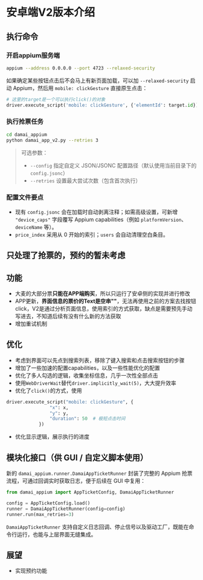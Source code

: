 # 安卓端V2版本介绍
## 执行命令
### 开启appium服务端
```bash
appium --address 0.0.0.0 --port 4723 --relaxed-security
```
如果确定某些按钮点击后不会马上有新页面加载，可以加 `--relaxed-security` 启动 Appium，然后用 `mobile: clickGesture` 直接原生点击：
```python
# 这里的target是一个可以执行click()的对象
driver.execute_script('mobile: clickGesture', {'elementId': target.id})
```
### 执行抢票任务
```bash
cd damai_appium
python damai_app_v2.py --retries 3
```

> 可选参数：
>
> - `--config` 指定自定义 JSON/JSONC 配置路径（默认使用当前目录下的 `config.jsonc`）
> - `--retries` 设置最大尝试次数（包含首次执行）

### 配置文件要点

- 现有 `config.jsonc` 会在加载时自动剥离注释；如需高级设置，可新增 `"device_caps"` 字段覆写 Appium capabilities（例如 `platformVersion`、`deviceName` 等）。
- `price_index` 采用从 0 开始的索引；`users` 会自动清理空白条目。


## 只处理了抢票的，预约的暂未考虑

## 功能

- 大麦的大部分票**只能在APP端购买**，所以只运行了安卓侧的实现并进行修改
- APP更新，**界面信息的票价的Text是空串""**，无法再使用之前的方案去找按钮click，V2是通过分析页面信息，使用索引的方式获取，缺点是需要预先手动写进去，不知道后续有没有什么新的方法获取
- 增加重试机制

## 优化

- 考虑到界面可以先点到搜索列表，移除了键入搜索和点击搜索按钮的步骤
- 增加了一些加速的配置capabilities，以及一些性能优化的配置
- 优化了多人勾选的逻辑，收集坐标信息，几乎一次性全部点击
- 使用`WebDriverWait`替代`driver.implicitly_wait(5)`，大大提升效率
- 优化了`click()`的方式，使用

```python
driver.execute_script("mobile: clickGesture", {
                "x": x,
                "y": y,
                "duration": 50  # 极短点击时间
            })
```

- 优化显示逻辑，展示执行的进度

## 模块化接口（供 GUI / 自定义脚本使用）

新的 `damai_appium.runner.DamaiAppTicketRunner` 封装了完整的 Appium 抢票流程，可通过回调实时获取日志，便于后续在 GUI 中复用：

```python
from damai_appium import AppTicketConfig, DamaiAppTicketRunner

config = AppTicketConfig.load()
runner = DamaiAppTicketRunner(config=config)
runner.run(max_retries=3)
```

`DamaiAppTicketRunner` 支持自定义日志回调、停止信号以及驱动工厂，既能在命令行运行，也能与上层界面无缝集成。

## 展望

- 实现预约功能
